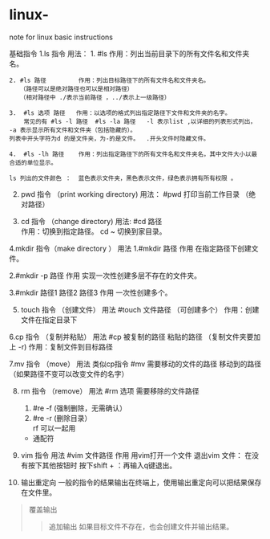 # linux-
note for linux basic instructions


基础指令 
1.ls 指令
用法：
    1. #ls              作用：列出当前目录下的所有文件名和文件夹名。
    
    2. #ls 路径         作用：列出目标路径下的所有文件名和文件夹名。
       （路径可以是绝对路径也可以是相对路径）
       （相对路径中 ./表示当前路径 ，../表示上一级路径）
       
    3.  #ls 选项 路径   作用：以选项的格式列出指定路径下文件和文件夹的名字。
        常见的有 #ls -l 路径  #ls -la 路径   -l 表示list ,以详细的列表形式列出， -a 表示显示所有文件和文件夹（包括隐藏的）。
    列表中开头字符为d 的是文件夹，为-的是文件。  .开头文件时隐藏文件。
    
    4.  #ls -lh 路径    作用：列出指定路径下的所有文件名和文件夹名，其中文件大小以最合适的单位显示。

    ls 列出的文件颜色 ：  蓝色表示文件夹，黑色表示文件，绿色表示拥有所有权限 。

2. pwd 指令  （print  working directory) 
   用法： #pwd  打印当前工作目录 （绝对路径）
   
3. cd 指令  （change directory)
   用法: #cd  路径  
   作用：切换到指定路径。
   cd ~ 切换到家目录。
 
 
4.mkdir 指令（make directory ）
   用法 
   1.#mkdir  路径
   作用 在指定路径下创建文件。
   
   2.#mkdir -p 路径
   作用 实现一次性创建多层不存在的文件夹。
   
   3.#mkdir 路径1 路径2 路径3
   作用  一次性创建多个。
 
5. touch 指令 （创建文件） 
   用法
   #touch 文件路径 （可创建多个）
   作用：创建文件在指定目录下
   
6.cp 指令  （复制并粘贴）
   用法
   #cp  被复制的路径  粘贴的路径 （复制文件夹要加上 -r)
   作用：复制文件到目标路径
   
7.mv 指令 （move）
  用法 类似cp指令
  #mv 需要移动的文件的路径   移动到的路径  （如果路径不变可以改变文件的名字）
  
8. rm 指令 （remove）
   用法
   #rm  选项  需要移除的文件路径
   1. #re -f  (强制删除，无需确认）
   2. #re -r  (删除目录）  
   rf  可以一起用 
   * 通配符 
  
9. vim 指令
   用法
   #vim 文件路径 
   作用 用vim打开一个文件
   退出vim 文件： 在没有按下其他按钮时 按下shift + ：再输入q键退出。
   
10. 输出重定向 
  一般的指令的结果输出在终端上，使用输出重定向可以把结果保存在文件里。
  >覆盖输出
  >>追加输出
  如果目标文件不存在，也会创建文件并输出结果。
  
   

   
   
        
           
